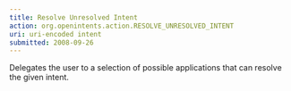 ```yaml
---
title: Resolve Unresolved Intent
action: org.openintents.action.RESOLVE_UNRESOLVED_INTENT
uri: uri-encoded intent
submitted: 2008-09-26
---
```

Delegates the user to a selection of possible applications that can resolve the given intent.
